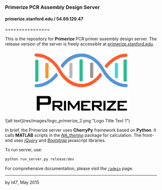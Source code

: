 ### Primerize PCR Assembly Design Server
#### primerize.stanford.edu / 54.69.129.47
================

This is the repository for **Primerize** PCR primer assembly design server. The release version of the server is freely accessible at [primerize.stanford.edu](http://primerize.stanford.edu).  
<p align="center">
<img src="res/images/logo_primerize_2.png" alt="Primerize Logo" />
</p>
![alt text](res/images/logo_primerize_2.png "Logo Title Text 1")

In brief, the Primerize server uses **CherryPy** framework based on **Python**. It calls **MATLAB** scripts in the [*NA_thermo*](https://github.com/DasLab/Primerize) package for calculation. The front-end uses [*jQuery*](http://jquery.com/) and [*Bootstrap*](http://getbootstrap.com/) javascript libraries.  

To run server, use:  
```python
python run_server.py release/dev
```

For comprehensive documentation, please visit the [`/admin`](http://primerize.stanford.edu/admin) page.

---
by *t47*, May 2015

